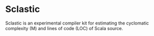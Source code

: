 Sclastic
========

Sclastic is an experimental compiler kit for estimating the cyclomatic complexity (M) and lines of code (LOC)
of Scala source.





